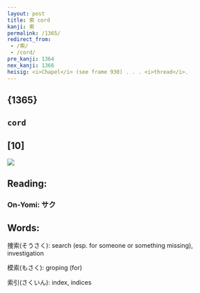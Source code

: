 ```yaml
---
layout: post
title: 索 cord
kanji: 索
permalink: /1365/
redirect_from:
 - /索/
 - /cord/
pre_kanji: 1364
nex_kanji: 1366
heisig: <i>Chapel</i> (see frame 930) . . . <i>thread</i>.
---
```


## {1365}

## `cord`

## [10]

<div class="stroke"><img src="E7B4A2.png" /></div>

## Reading:

### On-Yomi: サク

## Words:

捜索(そうさく): search (esp. for someone or something missing), investigation

模索(もさく): groping (for)

索引(さくいん): index, indices
